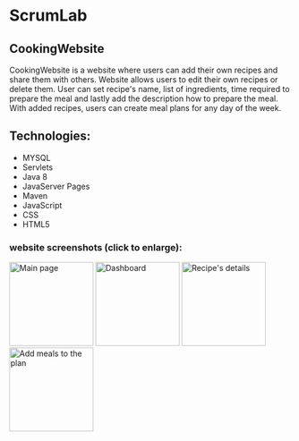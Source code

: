 

# ScrumLab

## CookingWebsite

CookingWebsite is a website where users can add their own recipes and share them with others.
Website allows users to edit their own recipes or delete them.
User can set recipe's name, list of ingredients, time required to prepare the meal and lastly add the description how to prepare the meal.
With added recipes, users can create meal plans for any day of the week. 

## Technologies:
- MYSQL
- Servlets
- Java 8
- JavaServer Pages
- Maven
- JavaScript
- CSS
- HTML5


### website screenshots (click to enlarge):
<p float="left">
  <img title="Main page" src="https://user-images.githubusercontent.com/98467969/168395543-853c9f30-1b6a-4f9e-8998-a2d3f61bfd8c.png" height="150 width="150" />
  <img title="Dashboard" src="https://user-images.githubusercontent.com/98467969/168395559-4dae7ade-e840-4219-b652-a737b6b93c1f.png" height="150 width="150" /> 
  <img title="Recipe's details" src="https://user-images.githubusercontent.com/98467969/168395589-bee622eb-9129-4fc1-a9a8-a08054f06e89.png" height="150 width="150" />
    <img title="Add meals to the plan" src="https://user-images.githubusercontent.com/98467969/168395645-1cb1388b-e82e-4323-af82-b4c765771717.png" height="150 width="150" />
</p>
